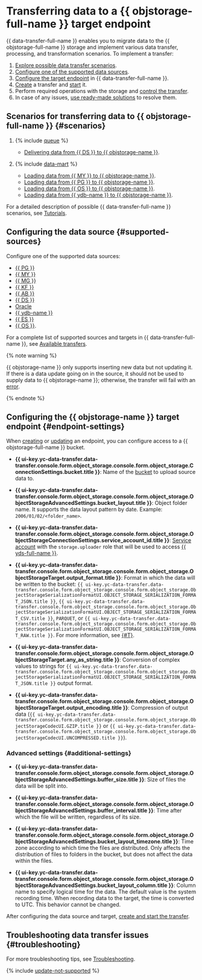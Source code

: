 # Transferring data to a {{ objstorage-full-name }} target endpoint

{{ data-transfer-full-name }} enables you to migrate data to the {{ objstorage-full-name }} storage and implement various data transfer, processing, and transformation scenarios. To implement a transfer:

1. [Explore possible data transfer scenarios](#scenarios).
1. [Configure one of the supported data sources](#supported-sources).
1. [Configure the target endpoint](#endpoint-settings) in {{ data-transfer-full-name }}.
1. [Create](../../transfer.md#create) a transfer and [start](../../transfer.md#activate) it.
1. Perform required operations with the storage and [control the transfer](../../monitoring.md).
1. In case of any issues, [use ready-made solutions](../../../../data-transfer/troubleshooting/index.md) to resolve them.

## Scenarios for transferring data to {{ objstorage-full-name }} {#scenarios}

1. {% include [queue](../../../../_includes/data-transfer/scenario-captions/queue.md) %}
    * [Delivering data from {{ DS }} to {{ objstorage-name }}](../../../tutorials/yds-to-objstorage.md).

1. {% include [data-mart](../../../../_includes/data-transfer/scenario-captions/storage.md) %}

    * [Loading data from {{ MY }} to {{ objstorage-name }}](../../../tutorials/mmy-objs-migration.md).
    * [Loading data from {{ PG }} to {{ objstorage-name }}](../../../tutorials/mpg-to-objstorage.md).
    * [Loading data from {{ OS }} to {{ objstorage-name }}](../../../tutorials/opensearch-to-object-storage.md).
    * [Loading data from {{ ydb-name }} to {{ objstorage-name }}](../../../tutorials/ydb-to-object-storage.md).

For a detailed description of possible {{ data-transfer-full-name }} scenarios, see [Tutorials](../../../tutorials/index.md).

## Configuring the data source {#supported-sources}

Configure one of the supported data sources:

* [{{ PG }}](../source/postgresql.md)
* [{{ MY }}](../source/mysql.md)
* [{{ MG }}](../source/mongodb.md)
* [{{ KF }}](../source/kafka.md)
* [{{ AB }}](../../../transfer-matrix.md#airbyte)
* [{{ DS }}](../source/data-streams.md)
* [Oracle](../source/oracle.md)
* [{{ ydb-name }}](../source/ydb.md)
* [{{ ES }}](../source/elasticsearch.md)
* [{{ OS }}](../source/opensearch.md).

For a complete list of supported sources and targets in {{ data-transfer-full-name }}, see [Available transfers](../../../transfer-matrix.md).

{% note warning %}

{{ objstorage-name }} only supports inserting new data but not updating it. If there is a data update going on in the source, it should not be used to supply data to {{ objstorage-name }}; otherwise, the transfer will fail with an [error](#update-not-supported).

{% endnote %}

## Configuring the {{ objstorage-name }} target endpoint {#endpoint-settings}

When [creating](../index.md#create) or [updating](../index.md#update) an endpoint, you can configure access to a {{ objstorage-full-name }} bucket.


* **{{ ui-key.yc-data-transfer.data-transfer.console.form.object_storage.console.form.object_storage.ConnectionSettings.bucket.title }}**: Name of the [bucket](../../../../storage/concepts/bucket.md) to upload source data to.

* **{{ ui-key.yc-data-transfer.data-transfer.console.form.object_storage.console.form.object_storage.ObjectStorageAdvancedSettings.bucket_layout.title }}**: Object folder name. It supports the data layout pattern by date. Example: `2006/01/02/<folder_name>`.

* **{{ ui-key.yc-data-transfer.data-transfer.console.form.object_storage.console.form.object_storage.ObjectStorageConnectionSettings.service_account_id.title }}**: [Service account](../../../../iam/concepts/users/service-accounts.md) with the `storage.uploader` role that will be used to access [{{ yds-full-name }}](../../../../data-streams/).


* **{{ ui-key.yc-data-transfer.data-transfer.console.form.object_storage.console.form.object_storage.ObjectStorageTarget.output_format.title }}**: Format in which the data will be written to the bucket: `{{ ui-key.yc-data-transfer.data-transfer.console.form.object_storage.console.form.object_storage.ObjectStorageSerializationFormatUI.OBJECT_STORAGE_SERIALIZATION_FORMAT_JSON.title }}`, `{{ ui-key.yc-data-transfer.data-transfer.console.form.object_storage.console.form.object_storage.ObjectStorageSerializationFormatUI.OBJECT_STORAGE_SERIALIZATION_FORMAT_CSV.title }}`, `PARQUET`, or `{{ ui-key.yc-data-transfer.data-transfer.console.form.object_storage.console.form.object_storage.ObjectStorageSerializationFormatUI.OBJECT_STORAGE_SERIALIZATION_FORMAT_RAW.title }}`. For more information, see [{#T}](../../../concepts/serializer.md#serializer-s3).

* **{{ ui-key.yc-data-transfer.data-transfer.console.form.object_storage.console.form.object_storage.ObjectStorageTarget.any_as_string.title }}**: Conversion of complex values to strings for `{{ ui-key.yc-data-transfer.data-transfer.console.form.object_storage.console.form.object_storage.ObjectStorageSerializationFormatUI.OBJECT_STORAGE_SERIALIZATION_FORMAT_JSON.title }}` output format.

* **{{ ui-key.yc-data-transfer.data-transfer.console.form.object_storage.console.form.object_storage.ObjectStorageTarget.output_encoding.title }}**: Compression of output data (`{{ ui-key.yc-data-transfer.data-transfer.console.form.object_storage.console.form.object_storage.ObjectStorageCodecUI.GZIP.title }}` or `{{ ui-key.yc-data-transfer.data-transfer.console.form.object_storage.console.form.object_storage.ObjectStorageCodecUI.UNCOMPRESSED.title }}`).

### Advanced settings {#additional-settings}

* **{{ ui-key.yc-data-transfer.data-transfer.console.form.object_storage.console.form.object_storage.ObjectStorageAdvancedSettings.buffer_size.title }}**: Size of files the data will be split into.

* **{{ ui-key.yc-data-transfer.data-transfer.console.form.object_storage.console.form.object_storage.ObjectStorageAdvancedSettings.buffer_interval.title }}**: Time after which the file will be written, regardless of its size.

* **{{ ui-key.yc-data-transfer.data-transfer.console.form.object_storage.console.form.object_storage.ObjectStorageAdvancedSettings.bucket_layout_timezone.title }}**: Time zone according to which time the files are distributed. Only affects the distribution of files to folders in the bucket, but does not affect the data within the files.

* **{{ ui-key.yc-data-transfer.data-transfer.console.form.object_storage.console.form.object_storage.ObjectStorageAdvancedSettings.bucket_layout_column.title }}**: Column name to specify logical time for the data. The default value is the system recording time. When recording data to the target, the time is converted to UTC. This behavior cannot be changed.

After configuring the data source and target, [create and start the transfer](../../transfer.md#create).

## Troubleshooting data transfer issues {#troubleshooting}

For more troubleshooting tips, see [Troubleshooting](../../../troubleshooting/index.md).

{% include [update-not-supported](../../../../_includes/data-transfer/troubles/object-storage/update-not-supported.md) %}
